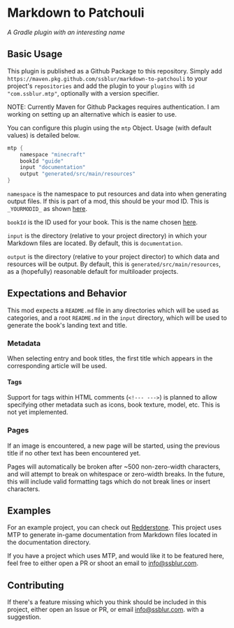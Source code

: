 # Markdown to Patchouli

*A Gradle plugin with an interesting name*

## Basic Usage

This plugin is published as a Github Package to this repository.
Simply add `https://maven.pkg.github.com/ssblur/markdown-to-patchouli`
to your project's `repositories` and add the plugin to your `plugins` with
`id "com.ssblur.mtp"`, optionally with a version specifier.

NOTE: Currently Maven for Github Packages requires authentication. 
I am working on setting up an alternative which is easier to use.

You can configure this plugin using the `mtp` Object. 
Usage (with default values) is detailed below.

```kts
mtp {
    namespace "minecraft"
    bookId "guide"
    input "documentation"
    output "generated/src/main/resources"
}
```

`namespace` is the namespace to put resources and data into when 
generating output files. If this is part of a mod, this should be 
your mod ID. This is `_YOURMODID_` as shown 
[here](https://vazkiimods.github.io/Patchouli/docs/patchouli-basics/getting-started#1-locate-your-patchouli_books-directory).

`bookId` is the ID used for your book. This is the name chosen
[here](https://vazkiimods.github.io/Patchouli/docs/patchouli-basics/getting-started#2-create-your-folder-structure).

`input` is the directory (relative to your project directory) in which
your Markdown files are located. By default, this is `documentation`.

`output` is the directory (relative to your project director) to which 
data and resources will be output. 
By default, this is `generated/src/main/resources`, as a (hopefully)
reasonable default for multiloader projects.

## Expectations and Behavior

This mod expects a `README.md` file in any directories which will be used
as categories, and a root `README.md` in the `input` directory, which will
be used to generate the book's landing text and title.

### Metadata

When selecting entry and book titles, the first title which appears in the 
corresponding article will be used.

#### Tags

Support for tags within HTML comments (`<!--- --->`) is planned to allow 
specifying other metadata such as icons, book texture, model, etc.
This is not yet implemented.

### Pages

If an image is encountered, a new page will be started, using the previous
title if no other text has been encountered yet.

Pages will automatically be broken after ~500 non-zero-width characters, 
and will attempt to break on whitespace or zero-width breaks.
In the future, this will include valid formatting tags which do not 
break lines or insert characters.

## Examples

For an example project, you can check out 
[Redderstone](https://github.com/ssblur/redderstone).
This project uses MTP to generate in-game documentation from Markdown files
located in the documentation directory.

If you have a project which uses MTP, and would like it to be featured here,
feel free to either open a PR or shoot an email to 
[info@ssblur.com](mailto:info@ssblur.com).

## Contributing

If there's a feature missing which you think should be included in this 
project, either open an Issue or PR, or email
[info@ssblur.com](mailto:info@ssblur.com).
with a suggestion.